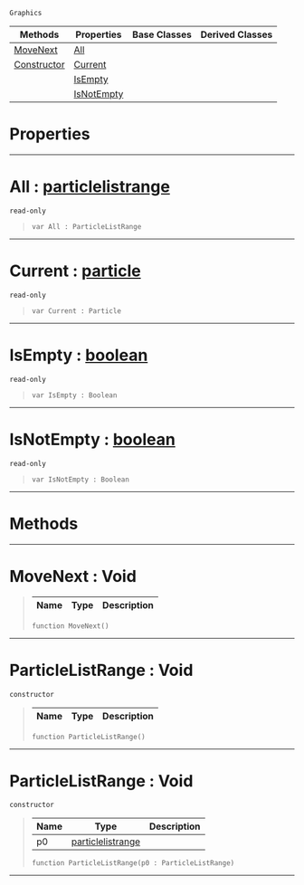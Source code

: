  `Graphics`

|Methods|Properties|Base Classes|Derived Classes|
|---|---|---|---|
|[ MoveNext](https://github.com/ArendDanielek/ZeroDocsTest/blob/master/code_reference/class_reference/particlelistrange.markdown#movenext-void)|[ All](https://github.com/ArendDanielek/ZeroDocsTest/blob/master/code_reference/class_reference/particlelistrange.markdown#all-zero-engine-document)| | |
|[ Constructor](https://github.com/ArendDanielek/ZeroDocsTest/blob/master/code_reference/class_reference/particlelistrange.markdown#particlelistrange-void)|[ Current](https://github.com/ArendDanielek/ZeroDocsTest/blob/master/code_reference/class_reference/particlelistrange.markdown#current-zero-engine-docu)| | |
| |[ IsEmpty](https://github.com/ArendDanielek/ZeroDocsTest/blob/master/code_reference/class_reference/particlelistrange.markdown#isempty-zero-engine-docu)| | |
| |[ IsNotEmpty](https://github.com/ArendDanielek/ZeroDocsTest/blob/master/code_reference/class_reference/particlelistrange.markdown#isnotempty-zero-engine-d)| | |


 #  Properties


---  
 #  All : [particlelistrange](https://github.com/ArendDanielek/ZeroDocsTest/blob/master/code_reference/class_reference/particlelistrange.markdown)

 `read-only`

> 
> ``` lang=cpp, name=Zilch
> var All : ParticleListRange


---  
 #  Current : [particle](https://github.com/ArendDanielek/ZeroDocsTest/blob/master/code_reference/class_reference/particle.markdown)

 `read-only`

> 
> ``` lang=cpp, name=Zilch
> var Current : Particle


---  
 #  IsEmpty : [boolean](https://github.com/ArendDanielek/ZeroDocsTest/blob/master/code_reference/zilch_base_types/boolean.markdown)

 `read-only`

> 
> ``` lang=cpp, name=Zilch
> var IsEmpty : Boolean


---  
 #  IsNotEmpty : [boolean](https://github.com/ArendDanielek/ZeroDocsTest/blob/master/code_reference/zilch_base_types/boolean.markdown)

 `read-only`

> 
> ``` lang=cpp, name=Zilch
> var IsNotEmpty : Boolean


---  
 #  Methods


---  
 #  MoveNext : Void

> 
> |Name|Type|Description|
> |---|---|---|
> ``` lang=cpp, name=Zilch
> function MoveNext()
> ``` 


---  
 #  ParticleListRange : Void

 `constructor`

> 
> |Name|Type|Description|
> |---|---|---|
> ``` lang=cpp, name=Zilch
> function ParticleListRange()
> ``` 


---  
 #  ParticleListRange : Void

 `constructor`

> 
> |Name|Type|Description|
> |---|---|---|
> |p0|[particlelistrange](https://github.com/ArendDanielek/ZeroDocsTest/blob/master/code_reference/class_reference/particlelistrange.markdown)| |
> ``` lang=cpp, name=Zilch
> function ParticleListRange(p0 : ParticleListRange)
> ``` 


---  
 
  
  
  
  
  
  
  

 